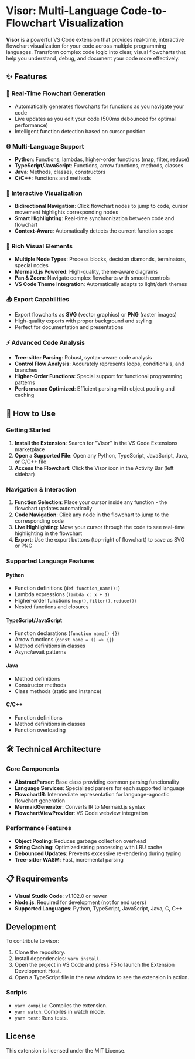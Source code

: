 # Visor: Multi-Language Code-to-Flowchart Visualization

**Visor** is a powerful VS Code extension that provides real-time, interactive flowchart visualization for your code across multiple programming languages. Transform complex code logic into clear, visual flowcharts that help you understand, debug, and document your code more effectively.

## ✨ Features

### 🔄 **Real-Time Flowchart Generation**
- Automatically generates flowcharts for functions as you navigate your code
- Live updates as you edit your code (500ms debounced for optimal performance)
- Intelligent function detection based on cursor position

### 🌐 **Multi-Language Support**
- **Python**: Functions, lambdas, higher-order functions (map, filter, reduce)
- **TypeScript/JavaScript**: Functions, arrow functions, methods, classes
- **Java**: Methods, classes, constructors
- **C/C++**: Functions and methods

### 🎯 **Interactive Visualization**
- **Bidirectional Navigation**: Click flowchart nodes to jump to code, cursor movement highlights corresponding nodes
- **Smart Highlighting**: Real-time synchronization between code and flowchart
- **Context-Aware**: Automatically detects the current function scope

### 🎨 **Rich Visual Elements**
- **Multiple Node Types**: Process blocks, decision diamonds, terminators, special nodes
- **Mermaid.js Powered**: High-quality, theme-aware diagrams
- **Pan & Zoom**: Navigate complex flowcharts with smooth controls
- **VS Code Theme Integration**: Automatically adapts to light/dark themes

### 📤 **Export Capabilities**
- Export flowcharts as **SVG** (vector graphics) or **PNG** (raster images)
- High-quality exports with proper background and styling
- Perfect for documentation and presentations

### ⚡ **Advanced Code Analysis**
- **Tree-sitter Parsing**: Robust, syntax-aware code analysis
- **Control Flow Analysis**: Accurately represents loops, conditionals, and branches
- **Higher-Order Functions**: Special support for functional programming patterns
- **Performance Optimized**: Efficient parsing with object pooling and caching

## 🚀 How to Use

### Getting Started
1. **Install the Extension**: Search for "Visor" in the VS Code Extensions marketplace
2. **Open a Supported File**: Open any Python, TypeScript, JavaScript, Java, or C/C++ file
3. **Access the Flowchart**: Click the Visor icon in the Activity Bar (left sidebar)

### Navigation & Interaction
1. **Function Selection**: Place your cursor inside any function - the flowchart updates automatically
2. **Code Navigation**: Click any node in the flowchart to jump to the corresponding code
3. **Live Highlighting**: Move your cursor through the code to see real-time highlighting in the flowchart
4. **Export**: Use the export buttons (top-right of flowchart) to save as SVG or PNG

### Supported Language Features

#### Python
- Function definitions (`def function_name():`)
- Lambda expressions (`lambda x: x + 1`)
- Higher-order functions (`map()`, `filter()`, `reduce()`)
- Nested functions and closures

#### TypeScript/JavaScript
- Function declarations (`function name() {}`)
- Arrow functions (`const name = () => {}`)
- Method definitions in classes
- Async/await patterns

#### Java
- Method definitions
- Constructor methods
- Class methods (static and instance)

#### C/C++
- Function definitions
- Method definitions in classes
- Function overloading

## 🛠 Technical Architecture

### Core Components
- **AbstractParser**: Base class providing common parsing functionality
- **Language Services**: Specialized parsers for each supported language
- **FlowchartIR**: Intermediate representation for language-agnostic flowchart generation
- **MermaidGenerator**: Converts IR to Mermaid.js syntax
- **FlowchartViewProvider**: VS Code webview integration

### Performance Features
- **Object Pooling**: Reduces garbage collection overhead
- **String Caching**: Optimized string processing with LRU cache
- **Debounced Updates**: Prevents excessive re-rendering during typing
- **Tree-sitter WASM**: Fast, incremental parsing

## 📋 Requirements

- **Visual Studio Code**: v1.102.0 or newer
- **Node.js**: Required for development (not for end users)
- **Supported Languages**: Python, TypeScript, JavaScript, Java, C, C++

## Development

To contribute to visor:

1.  Clone the repository.
2.  Install dependencies: `yarn install`.
3.  Open the project in VS Code and press F5 to launch the Extension Development Host.
4.  Open a TypeScript file in the new window to see the extension in action.

### Scripts

- `yarn compile`: Compiles the extension.
- `yarn watch`: Compiles in watch mode.
- `yarn test`: Runs tests.

## License

This extension is licensed under the MIT License.
